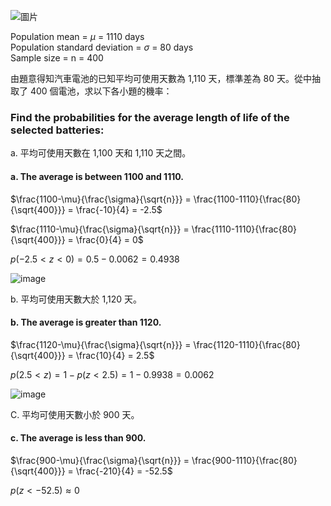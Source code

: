 ![圖片](https://github.com/user-attachments/assets/680f2cf0-db46-464a-bccc-66b1e233f8a7)

Population mean = $\mu$ = 1110 days  
Population standard deviation = $\sigma$ = 80 days  
Sample size = n = 400  

由題意得知汽車電池的已知平均可使用天數為 1,110 天，標準差為 80 天。從中抽取了 400 個電池，求以下各小題的機率：
### Find the probabilities for the average length of life of the selected batteries:

a. 平均可使用天數在 1,100 天和 1,110 天之間。
#### a. The average is between 1100 and 1110.  

$\frac{1100-\mu}{\frac{\sigma}{\sqrt{n}}} = \frac{1100-1110}{\frac{80}{\sqrt{400}}} = \frac{-10}{4} = -2.5$

$\frac{1110-\mu}{\frac{\sigma}{\sqrt{n}}} = \frac{1110-1110}{\frac{80}{\sqrt{400}}} = \frac{0}{4} = 0$

$p(-2.5 \lt z \lt 0) = 0.5 - 0.0062 = 0.4938$

![image](https://github.com/user-attachments/assets/a0bc7b2c-ec67-4290-b015-9656c3047c98)

b. 平均可使用天數大於 1,120 天。
#### b. The average is greater than 1120.  

$\frac{1120-\mu}{\frac{\sigma}{\sqrt{n}}} = \frac{1120-1110}{\frac{80}{\sqrt{400}}} = \frac{10}{4} = 2.5$

$p(2.5 \lt z) = 1 - p(z \lt 2.5) = 1 - 0.9938 = 0.0062$

![image](https://github.com/user-attachments/assets/64435d61-f2ef-4fc4-add7-26afb7ff7903)


C. 平均可使用天數小於 900 天。
#### c. The average is less than 900.   

$\frac{900-\mu}{\frac{\sigma}{\sqrt{n}}} = \frac{900-1110}{\frac{80}{\sqrt{400}}} = \frac{-210}{4} = -52.5$

$p(z \lt -52.5) \approx 0$
